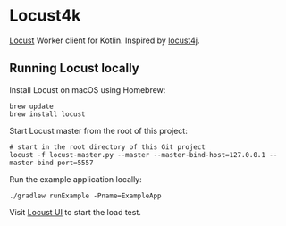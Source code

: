 # Locust4k

[Locust](https://locust.io/) Worker client for Kotlin. Inspired by [locust4j](https://github.com/myzhan/locust4j).

## Running Locust locally

Install Locust on macOS using Homebrew:

```shell
brew update
brew install locust
```

Start Locust master from the root of this project:

```shell
# start in the root directory of this Git project
locust -f locust-master.py --master --master-bind-host=127.0.0.1 --master-bind-port=5557
```

Run the example application locally:

```shell
./gradlew runExample -Pname=ExampleApp
```

Visit [Locust UI](http://localhost:8089/) to start the load test.
